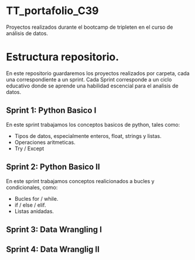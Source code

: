 # TT_portafolio_C39
Proyectos realizados durante el bootcamp de tripleten en el curso de análisis de datos.

# Estructura repositorio.
En este repositorio guardaremos los proyectos realizados por carpeta, cada una correspondiente a un sprint.
Cada Sprint corresponde a un ciclo educativo donde se aprende una habilidad escencial para el analisis de datos.

## Sprint 1: Python Basico I
En este sprint trabajamos los conceptos basicos de python, tales como:
- Tipos de datos, especialmente enteros, float, strings y listas.
- Operaciones aritmeticas.
- Try / Except
 
## Sprint 2: Python Basico II
En este sprint trabajamos conceptos realicionados a bucles y condicionales, como:
- Bucles for / while.
- if / else / elif.
- Listas anidadas.

## Sprint 3: Data Wrangling I

## Sprint 4: Data Wranglig II
